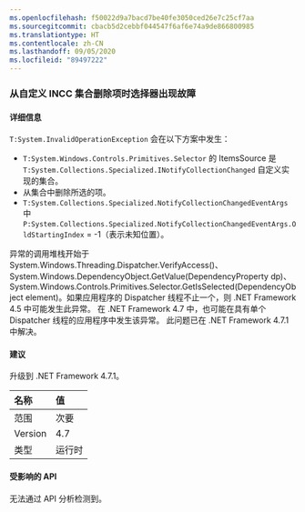 ```yaml
---
ms.openlocfilehash: f50022d9a7bacd7be40fe3050ced26e7c25cf7aa
ms.sourcegitcommit: cbacb5d2cebbf044547f6af6e74a9de866800985
ms.translationtype: HT
ms.contentlocale: zh-CN
ms.lasthandoff: 09/05/2020
ms.locfileid: "89497222"
---
```

### <a name="crash-in-selector-when-removing-an-item-from-a-custom-incc-collection"></a>从自定义 INCC 集合删除项时选择器出现故障

#### <a name="details"></a>详细信息

<code>T:System.InvalidOperationException</code> 会在以下方案中发生：<ul><li><code>T:System.Windows.Controls.Primitives.Selector</code> 的 ItemsSource 是 <code>T:System.Collections.Specialized.INotifyCollectionChanged</code> 自定义实现的集合。</li><li>从集合中删除所选的项。</li><li><code>T:System.Collections.Specialized.NotifyCollectionChangedEventArgs</code> 中 <code>P:System.Collections.Specialized.NotifyCollectionChangedEventArgs.OldStartingIndex</code> = -1（表示未知位置）。</li></ul>异常的调用堆栈开始于 System.Windows.Threading.Dispatcher.VerifyAccess()、System.Windows.DependencyObject.GetValue(DependencyProperty dp)、System.Windows.Controls.Primitives.Selector.GetIsSelected(DependencyObject element)。如果应用程序的 Dispatcher 线程不止一个，则 .NET Framework 4.5 中可能发生此异常。 在 .NET Framework 4.7 中，也可能在具有单个 Dispatcher 线程的应用程序中发生该异常。 此问题已在 .NET Framework 4.7.1 中解决。

#### <a name="suggestion"></a>建议

升级到 .NET Framework 4.7.1。

| 名称    | 值       |
|:--------|:------------|
| 范围   |次要|
|Version|4.7|
|类型|运行时|

#### <a name="affected-apis"></a>受影响的 API

无法通过 API 分析检测到。

<!--

#### Affected APIs

Not detectable via API analysis.

-->
